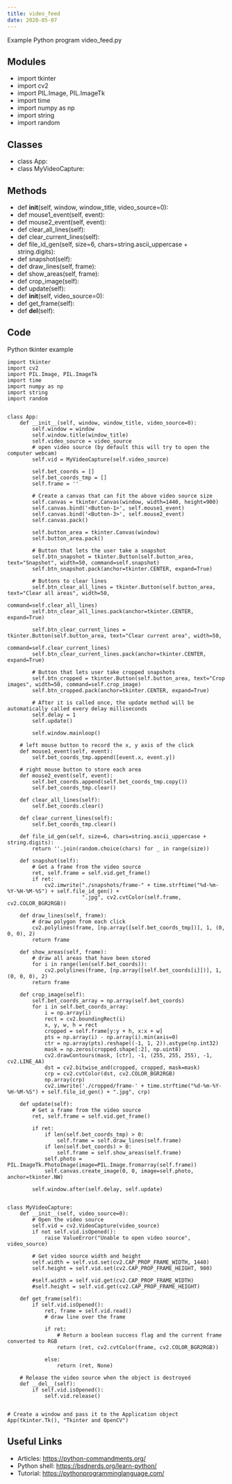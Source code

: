 ```yaml
---
title: video_feed
date: 2020-05-07
---
```

Example Python program video_feed.py

## Modules

* import tkinter
* import cv2
* import PIL.Image, PIL.ImageTk
* import time
* import numpy as np
* import string
* import random

## Classes

* class App:
* class MyVideoCapture:

## Methods

* def __init__(self, window, window_title, video_source=0):
* def mouse1_event(self, event):
* def mouse2_event(self, event):
* def clear_all_lines(self):
* def clear_current_lines(self):
* def file_id_gen(self, size=6, chars=string.ascii_uppercase + string.digits):
* def snapshot(self):
* def draw_lines(self, frame):
* def show_areas(self, frame):
* def crop_image(self):
* def update(self):
* def __init__(self, video_source=0):
* def get_frame(self):
* def __del__(self):

## Code

Python tkinter example

    import tkinter
    import cv2
    import PIL.Image, PIL.ImageTk
    import time
    import numpy as np
    import string
    import random
    
    
    class App:
        def __init__(self, window, window_title, video_source=0):
            self.window = window
            self.window.title(window_title)
            self.video_source = video_source
            # open video source (by default this will try to open the computer webcam)
            self.vid = MyVideoCapture(self.video_source)
    
            self.bet_coords = []
            self.bet_coords_tmp = []
            self.frame = ''
    
            # Create a canvas that can fit the above video source size
            self.canvas = tkinter.Canvas(window, width=1440, height=900)
            self.canvas.bind('<Button-1>', self.mouse1_event)
            self.canvas.bind('<Button-3>', self.mouse2_event)
            self.canvas.pack()
    
            self.button_area = tkinter.Canvas(window)
            self.button_area.pack()
    
            # Button that lets the user take a snapshot
            self.btn_snapshot = tkinter.Button(self.button_area, text="Snapshot", width=50, command=self.snapshot)
            self.btn_snapshot.pack(anchor=tkinter.CENTER, expand=True)
    
            # Buttons to clear lines
            self.btn_clear_all_lines = tkinter.Button(self.button_area, text="Clear all areas", width=50,
                                                      command=self.clear_all_lines)
            self.btn_clear_all_lines.pack(anchor=tkinter.CENTER, expand=True)
    
            self.btn_clear_current_lines = tkinter.Button(self.button_area, text="Clear current area", width=50,
                                                          command=self.clear_current_lines)
            self.btn_clear_current_lines.pack(anchor=tkinter.CENTER, expand=True)
    
            # Button that lets user take cropped snapshots
            self.btn_cropped = tkinter.Button(self.button_area, text="Crop images", width=50, command=self.crop_image)
            self.btn_cropped.pack(anchor=tkinter.CENTER, expand=True)
    
            # After it is called once, the update method will be automatically called every delay milliseconds
            self.delay = 1
            self.update()
    
            self.window.mainloop()
    
        # left mouse button to record the x, y axis of the click
        def mouse1_event(self, event):
            self.bet_coords_tmp.append([event.x, event.y])
    
        # right mouse button to store each area
        def mouse2_event(self, event):
            self.bet_coords.append(self.bet_coords_tmp.copy())
            self.bet_coords_tmp.clear()
    
        def clear_all_lines(self):
            self.bet_coords.clear()
    
        def clear_current_lines(self):
            self.bet_coords_tmp.clear()
    
        def file_id_gen(self, size=6, chars=string.ascii_uppercase + string.digits):
            return ''.join(random.choice(chars) for _ in range(size))
    
        def snapshot(self):
            # Get a frame from the video source
            ret, self.frame = self.vid.get_frame()
            if ret:
                cv2.imwrite("./snapshots/frame-" + time.strftime("%d-%m-%Y-%H-%M-%S") + self.file_id_gen() +
                            ".jpg", cv2.cvtColor(self.frame, cv2.COLOR_BGR2RGB))
    
        def draw_lines(self, frame):
            # draw polygon from each click
            cv2.polylines(frame, [np.array([self.bet_coords_tmp])], 1, (0, 0, 0), 2)
            return frame
    
        def show_areas(self, frame):
            # draw all areas that have been stored
            for i in range(len(self.bet_coords)):
                cv2.polylines(frame, [np.array([self.bet_coords[i]])], 1, (0, 0, 0), 2)
            return frame
    
        def crop_image(self):
            self.bet_coords_array = np.array(self.bet_coords)
            for i in self.bet_coords_array:
                i = np.array(i)
                rect = cv2.boundingRect(i)
                x, y, w, h = rect
                cropped = self.frame[y:y + h, x:x + w]
                pts = np.array(i) - np.array(i).min(axis=0)
                ctr = np.array(pts).reshape((-1, 1, 2)).astype(np.int32)
                mask = np.zeros(cropped.shape[:2], np.uint8)
                cv2.drawContours(mask, [ctr], -1, (255, 255, 255), -1, cv2.LINE_AA)
                dst = cv2.bitwise_and(cropped, cropped, mask=mask)
                crp = cv2.cvtColor(dst, cv2.COLOR_BGR2RGB)
                np.array(crp)
                cv2.imwrite('./cropped/frame-' + time.strftime("%d-%m-%Y-%H-%M-%S") + self.file_id_gen() + ".jpg", crp)
    
        def update(self):
            # Get a frame from the video source
            ret, self.frame = self.vid.get_frame()
    
            if ret:
                if len(self.bet_coords_tmp) > 0:
                    self.frame = self.draw_lines(self.frame)
                if len(self.bet_coords) > 0:
                    self.frame = self.show_areas(self.frame)
                self.photo = PIL.ImageTk.PhotoImage(image=PIL.Image.fromarray(self.frame))
                self.canvas.create_image(0, 0, image=self.photo, anchor=tkinter.NW)
    
            self.window.after(self.delay, self.update)
    
    
    class MyVideoCapture:
        def __init__(self, video_source=0):
            # Open the video source
            self.vid = cv2.VideoCapture(video_source)
            if not self.vid.isOpened():
                raise ValueError("Unable to open video source", video_source)
    
            # Get video source width and height
            self.width = self.vid.set(cv2.CAP_PROP_FRAME_WIDTH, 1440)
            self.height = self.vid.set(cv2.CAP_PROP_FRAME_HEIGHT, 900)
    
            #self.width = self.vid.get(cv2.CAP_PROP_FRAME_WIDTH)
            #self.height = self.vid.get(cv2.CAP_PROP_FRAME_HEIGHT)
    
        def get_frame(self):
            if self.vid.isOpened():
                ret, frame = self.vid.read()
                # draw line over the frame
    
                if ret:
                    # Return a boolean success flag and the current frame converted to RGB
                    return (ret, cv2.cvtColor(frame, cv2.COLOR_BGR2RGB))
    
                else:
                    return (ret, None)
    
        # Release the video source when the object is destroyed
        def __del__(self):
            if self.vid.isOpened():
                self.vid.release()
    
    
    # Create a window and pass it to the Application object
    App(tkinter.Tk(), "Tkinter and OpenCV")
    

## Useful Links

- Articles: https://python-commandments.org/
- Python shell: https://bsdnerds.org/learn-python/
- Tutorial: https://pythonprogramminglanguage.com/
